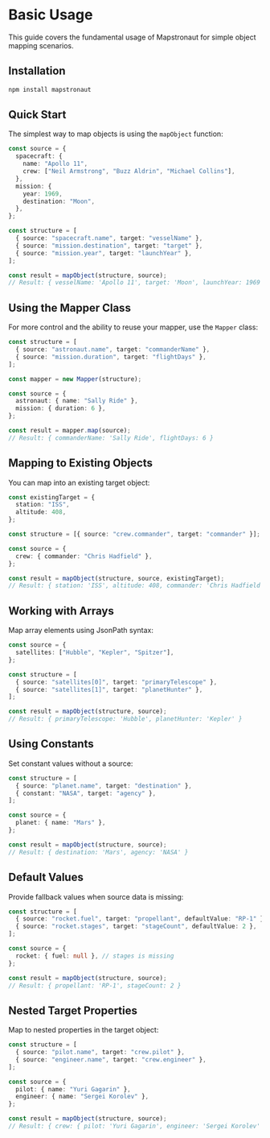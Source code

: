 # Basic Usage

This guide covers the fundamental usage of Mapstronaut for simple object mapping scenarios.

## Installation

```bash
npm install mapstronaut
```

## Quick Start

The simplest way to map objects is using the `mapObject` function:

```ts
const source = {
  spacecraft: {
    name: "Apollo 11",
    crew: ["Neil Armstrong", "Buzz Aldrin", "Michael Collins"],
  },
  mission: {
    year: 1969,
    destination: "Moon",
  },
};

const structure = [
  { source: "spacecraft.name", target: "vesselName" },
  { source: "mission.destination", target: "target" },
  { source: "mission.year", target: "launchYear" },
];

const result = mapObject(structure, source);
// Result: { vesselName: 'Apollo 11', target: 'Moon', launchYear: 1969 }
```

## Using the Mapper Class

For more control and the ability to reuse your mapper, use the `Mapper` class:

```ts
const structure = [
  { source: "astronaut.name", target: "commanderName" },
  { source: "mission.duration", target: "flightDays" },
];

const mapper = new Mapper(structure);

const source = {
  astronaut: { name: "Sally Ride" },
  mission: { duration: 6 },
};

const result = mapper.map(source);
// Result: { commanderName: 'Sally Ride', flightDays: 6 }
```

## Mapping to Existing Objects

You can map into an existing target object:

```ts
const existingTarget = {
  station: "ISS",
  altitude: 408,
};

const structure = [{ source: "crew.commander", target: "commander" }];

const source = {
  crew: { commander: "Chris Hadfield" },
};

const result = mapObject(structure, source, existingTarget);
// Result: { station: 'ISS', altitude: 408, commander: 'Chris Hadfield' }
```

## Working with Arrays

Map array elements using JsonPath syntax:

```ts
const source = {
  satellites: ["Hubble", "Kepler", "Spitzer"],
};

const structure = [
  { source: "satellites[0]", target: "primaryTelescope" },
  { source: "satellites[1]", target: "planetHunter" },
];

const result = mapObject(structure, source);
// Result: { primaryTelescope: 'Hubble', planetHunter: 'Kepler' }
```

## Using Constants

Set constant values without a source:

```ts
const structure = [
  { source: "planet.name", target: "destination" },
  { constant: "NASA", target: "agency" },
];

const source = {
  planet: { name: "Mars" },
};

const result = mapObject(structure, source);
// Result: { destination: 'Mars', agency: 'NASA' }
```

## Default Values

Provide fallback values when source data is missing:

```ts
const structure = [
  { source: "rocket.fuel", target: "propellant", defaultValue: "RP-1" },
  { source: "rocket.stages", target: "stageCount", defaultValue: 2 },
];

const source = {
  rocket: { fuel: null }, // stages is missing
};

const result = mapObject(structure, source);
// Result: { propellant: 'RP-1', stageCount: 2 }
```

## Nested Target Properties

Map to nested properties in the target object:

```ts
const structure = [
  { source: "pilot.name", target: "crew.pilot" },
  { source: "engineer.name", target: "crew.engineer" },
];

const source = {
  pilot: { name: "Yuri Gagarin" },
  engineer: { name: "Sergei Korolev" },
};

const result = mapObject(structure, source);
// Result: { crew: { pilot: 'Yuri Gagarin', engineer: 'Sergei Korolev' } }
```
